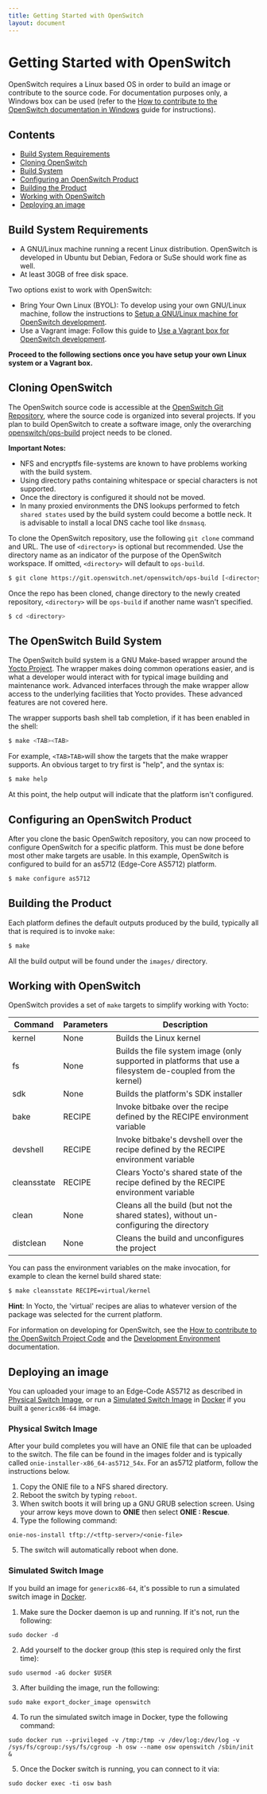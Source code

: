 ```yaml
---
title: Getting Started with OpenSwitch
layout: document
---
```


# Getting Started with OpenSwitch
OpenSwitch requires a Linux based OS in order to build an image or contribute to the source code. For documentation purposes only, a Windows box can be used (refer to the [How to contribute to the OpenSwitch documentation in Windows](./windows-setup.html) guide for instructions).

## Contents
- [Build System Requirements](#build-system-requirements)
- [Cloning OpenSwitch](#cloning-openswitch)
- [Build System](#the-openswitch-build-system)
- [Configuring an OpenSwitch Product](#configuring-an-openswitch-product)
- [Building the Product](#building-the-product)
- [Working with OpenSwitch](#working-with-openswitch)
- [Deploying an image](#deploying-an-image)

## Build System Requirements
* A GNU/Linux machine running a recent Linux distribution. OpenSwitch is developed in Ubuntu but Debian, Fedora or SuSe should work fine as well.
* At least 30GB of free disk space.

Two options exist to work with OpenSwitch:

* Bring Your Own Linux (BYOL): To develop using your own GNU/Linux machine, follow the instructions to [Setup a GNU/Linux machine for OpenSwitch development](./linux-setup.html).
* Use a Vagrant image: Follow this guide to [Use a Vagrant box for OpenSwitch development](./vagrant-setup.html).

**Proceed to the following sections once you have setup your own Linux system or a Vagrant box.**

## Cloning OpenSwitch
The OpenSwitch source code is accessible at the [OpenSwitch Git Repository](https://git.openswitch.net/), where the source code is organized into several projects.  If you plan to build OpenSwitch to create a software image, only the overarching [openswitch/ops-build](https://git.openswitch.net/cgit/openswitch/ops-build) project needs to be cloned.

**Important Notes:**
* NFS and encryptfs file-systems are known to have problems working with the build system.
* Using directory paths containing whitespace or special characters is not supported.
* Once the directory is configured it should not be moved.
* In many proxied environments the DNS lookups performed to fetch `shared states` used by the build system could become a bottle neck. It is advisable to install a local DNS cache tool like `dnsmasq`.

To clone the OpenSwitch repository, use the following `git clone` command and URL. The use of `<directory>` is optional but recommended. Use the directory name as an indicator of the purpose of the OpenSwitch workspace.  If omitted, `<directory>` will default to `ops-build`.
```bash
$ git clone https://git.openswitch.net/openswitch/ops-build [<directory>]
```

Once the repo has been cloned, change directory to the newly created repository, `<directory>` will be `ops-build` if another name wasn't specified.
```bash
$ cd <directory>
```

## The OpenSwitch Build System
The OpenSwitch build system is a GNU Make-based wrapper around the [Yocto Project](https://www.yoctoproject.org). The wrapper makes doing common operations easier, and is what a developer would interact with for typical image building and maintenance work.  Advanced interfaces through the make wrapper allow access to the underlying facilities that Yocto provides. These advanced features are not covered here.

The wrapper supports bash shell tab completion, if it has been enabled in the shell:
```bash
$ make <TAB><TAB>
```

For example, `<TAB>TAB>`will show the targets that the make wrapper supports. An obvious target to try first is "help", and the syntax is:
```bash
$ make help
```

At this point, the help output will indicate that the platform isn't configured.

## Configuring an OpenSwitch Product
After you clone the basic OpenSwitch repository, you can now proceed to configure OpenSwitch for a specific platform. This must be done before most other make targets are usable. In this example, OpenSwitch is configured to build for an as5712 (Edge-Core AS5712) platform.
```bash
$ make configure as5712
```

## Building the Product
Each platform defines the default outputs produced by the build, typically all that is required is to invoke `make`:
```bash
$ make
```

All the build output will be found under the `images/` directory.

## Working with OpenSwitch
OpenSwitch provides a set of `make` targets to simplify working with Yocto:

| Command | Parameters | Description              |
|---------|------------|--------------------------|
|kernel   | None       | Builds the Linux kernel  |
|fs       | None       | Builds the file system image (only supported in platforms that use a filesystem de-coupled from the kernel) |
|sdk      | None       | Builds the platform's SDK installer |
|bake     | RECIPE     | Invoke bitbake over the recipe defined by the RECIPE environment variable |
|devshell | RECIPE     | Invoke bitbake's devshell over the recipe defined by the RECIPE environment variable |
|cleansstate | RECIPE  | Clears Yocto's shared state of the recipe defined by the RECIPE environment variable |
|clean    | None       | Cleans all the build (but not the shared states), without un-configuring the directory |
|distclean|None        | Cleans the build and unconfigures the project |

You can pass the environment variables on the make invocation, for example to clean the kernel build shared state:

```bash
$ make cleansstate RECIPE=virtual/kernel
```

**Hint**: In Yocto, the 'virtual' recipes are alias to whatever version of the package was selected for the current platform.

For information on developing for OpenSwitch, see the [How to contribute to the OpenSwitch Project Code](./contrib-code.html) and the [Development Environment](./dev-env.html) documentation.

## Deploying an image

You can uploaded your image to an Edge-Code AS5712 as described in [Physical Switch Image](#physical-switch-image), or run a [Simulated Switch Image](#simulated-switch-Image) in [Docker](http://docs.docker.com/) if you built a ```genericx86-64``` image.

### Physical Switch Image

After your build completes you will have an ONIE file that can be uploaded to the switch. The file can be found in the images folder and is typically called ```onie-installer-x86_64-as5712_54x```. For an as5712 platform, follow the instructions below.

1. Copy the ONIE file to a NFS shared directory.
2. Reboot the switch by typing ```reboot```.
3. When switch boots it will bring up a GNU GRUB selection screen.  Using your arrow keys move down to **ONIE** then select **ONIE : Rescue**.
4. Type the following command:
```
onie-nos-install tftp://<tftp-server>/<onie-file>
```
5. The switch will automatically reboot when done.


### Simulated Switch Image
If you build an image for ```genericx86-64```, it's possible to run a simulated switch image in [Docker](http://docs.docker.com/).

1. Make sure the Docker daemon is up and running. If it's not, run the following:
```
sudo docker -d
```
2. Add yourself to the docker group (this step is required only the first time):
```
sudo usermod -aG docker $USER
```
3. After building the image, run the following:
```
sudo make export_docker_image openswitch
```
4. To run the simulated switch image in Docker, type the following command:
```
sudo docker run --privileged -v /tmp:/tmp -v /dev/log:/dev/log -v /sys/fs/cgroup:/sys/fs/cgroup -h osw --name osw openswitch /sbin/init &
```
5. Once the Docker switch is running, you can connect to it via:
```
sudo docker exec -ti osw bash
```
